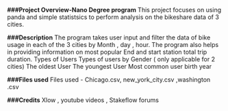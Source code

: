 **###Project Overview-Nano Degree program**
This project focuses on using panda and simple statistsics to perform analysis on the bikeshare data of 3 cities.


**###Description**
The program takes user input and filter the data of bike usage in each of the 3 cities by Month , day , hour. The program also helps in providing information on most popular End and start station
total trip duration. 
Types of Users
Types of users by Gender ( only applicable for 2 cities)
The oldest User The youngest 
User Most common user birth year


**###Files used**
Files used - Chicago.csv, new_york_city.csv ,washington .csv


**###Credits**
Xlow , youtube videos , Stakeflow forums
